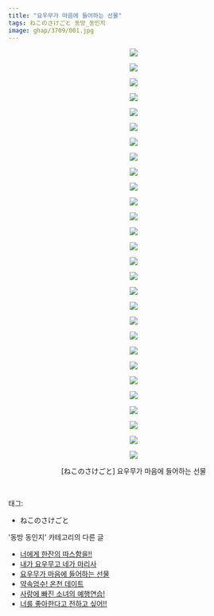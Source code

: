 ```yaml
---
title: "요우무가 마음에 들어하는 선물"
tags: ねこのさけごと 동방_동인지
image: ghap/3709/001.jpg
---
```

<div class="article">
<p style="text-align: center; clear: none; float: none;"><img src="{{ site.nasurl }}/ghap/3709/001.jpg"/></p>
<p style="text-align: center; clear: none; float: none;"><img src="{{ site.nasurl }}/ghap/3709/002.jpg"/></p>
<p style="text-align: center; clear: none; float: none;"><img src="{{ site.nasurl }}/ghap/3709/003.jpg"/></p>
<p style="text-align: center; clear: none; float: none;"><img src="{{ site.nasurl }}/ghap/3709/004.jpg"/></p>
<p style="text-align: center; clear: none; float: none;"><img src="{{ site.nasurl }}/ghap/3709/005.jpg"/></p>
<p style="text-align: center; clear: none; float: none;"><img src="{{ site.nasurl }}/ghap/3709/006.jpg"/></p>
<p style="text-align: center; clear: none; float: none;"><img src="{{ site.nasurl }}/ghap/3709/007.jpg"/></p>
<p style="text-align: center; clear: none; float: none;"><img src="{{ site.nasurl }}/ghap/3709/008.jpg"/></p>
<p style="text-align: center; clear: none; float: none;"><img src="{{ site.nasurl }}/ghap/3709/009.jpg"/></p>
<p style="text-align: center; clear: none; float: none;"><img src="{{ site.nasurl }}/ghap/3709/010.jpg"/></p>
<p style="text-align: center; clear: none; float: none;"><img src="{{ site.nasurl }}/ghap/3709/011.jpg"/></p>
<p style="text-align: center; clear: none; float: none;"><img src="{{ site.nasurl }}/ghap/3709/012.jpg"/></p>
<p style="text-align: center; clear: none; float: none;"><img src="{{ site.nasurl }}/ghap/3709/013.jpg"/></p>
<p style="text-align: center; clear: none; float: none;"><img src="{{ site.nasurl }}/ghap/3709/014.jpg"/></p>
<p style="text-align: center; clear: none; float: none;"><img src="{{ site.nasurl }}/ghap/3709/015.jpg"/></p>
<p style="text-align: center; clear: none; float: none;"><img src="{{ site.nasurl }}/ghap/3709/016.jpg"/></p>
<p style="text-align: center; clear: none; float: none;"><img src="{{ site.nasurl }}/ghap/3709/017.jpg"/></p>
<p style="text-align: center; clear: none; float: none;"><img src="{{ site.nasurl }}/ghap/3709/018.jpg"/></p>
<p style="text-align: center; clear: none; float: none;"><img src="{{ site.nasurl }}/ghap/3709/019.jpg"/></p>
<p style="text-align: center; clear: none; float: none;"><img src="{{ site.nasurl }}/ghap/3709/020.jpg"/></p>
<p style="text-align: center; clear: none; float: none;"><img src="{{ site.nasurl }}/ghap/3709/021.jpg"/></p>
<p style="text-align: center; clear: none; float: none;"><img src="{{ site.nasurl }}/ghap/3709/022.jpg"/></p>
<p style="text-align: center; clear: none; float: none;"><img src="{{ site.nasurl }}/ghap/3709/023.jpg"/></p>
<p style="text-align: center; clear: none; float: none;"><img src="{{ site.nasurl }}/ghap/3709/024.jpg"/></p>
<p style="text-align: center; clear: none; float: none;"><img src="{{ site.nasurl }}/ghap/3709/025.jpg"/></p>
<p style="text-align: center; clear: none; float: none;"><img src="{{ site.nasurl }}/ghap/3709/026.jpg"/></p>
<p style="text-align: center; clear: none; float: none;"><img src="{{ site.nasurl }}/ghap/3709/027.jpg"/></p>
<p style="text-align: center; clear: none; float: none;"><img src="{{ site.nasurl }}/ghap/3709/028.jpg"/></p>
<p style="text-align: center; clear: none; float: none;">[ねこのさけごと] 요우무가 마음에 들어하는 선물</p>
<p><br/></p>
</div><div class="tagTrail">
<p>태그: </p>
<ul>
<li>ねこのさけごと</li>
</ul>
</div><div class="another">
<p>'동방 동인지' 카테고리의 다른 글</p>
<ul>
<li><a href="/2017-09-15-ghap_3720">너에게 한잔의 따스함을!!</a></li>
<li><a href="/2017-09-13-ghap_3710">내가 요우무고 네가 마리사</a></li>
<li><a href="/2017-09-13-ghap_3709">요우무가 마음에 들어하는 선물</a></li>
<li><a href="/2017-09-13-ghap_3708">약속엄수! 온천 데이트</a></li>
<li><a href="/2017-09-13-ghap_3707">사랑에 빠진 소녀의 예행연습!</a></li>
<li><a href="/2017-09-13-ghap_3706">너를 좋아한다고 전하고 싶어!!</a></li>
</ul>
</div><div class="cb_module cb_fluid">
<div class="cb_wrt cb_profile">
</div><!-- commentList close -->
</div>